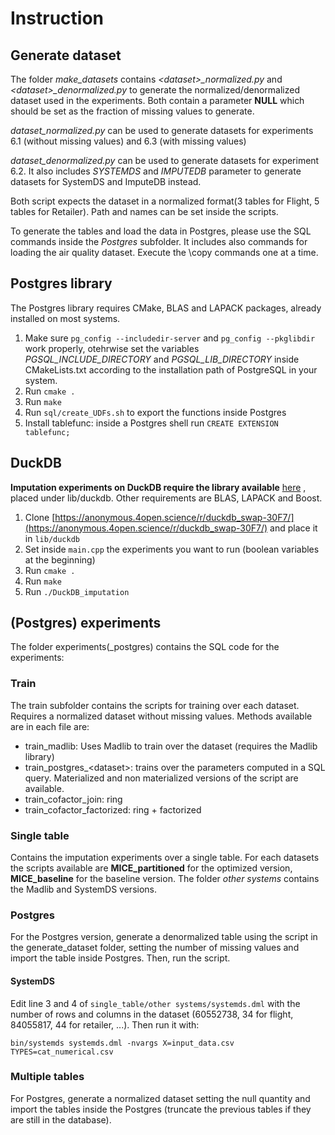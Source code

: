 # Instruction

## Generate dataset
The folder *make_datasets* contains *\<dataset>\_normalized.py* and *\<dataset>_denormalized.py* to generate the normalized/denormalized dataset used in the experiments. Both contain a parameter **NULL** which should be set as the fraction of missing values to generate.

*dataset\_normalized.py* can be used to generate datasets for experiments 6.1 (without missing values) and 6.3 (with missing values)

*dataset\_denormalized.py* can be used to generate datasets for experiment 6.2. It also includes *SYSTEMDS* and *IMPUTEDB* parameter to generate datasets for SystemDS and ImputeDB instead.

Both script expects the dataset in a normalized format(3 tables for Flight, 5 tables for Retailer). Path and names can be set inside the scripts.

To generate the tables and load the data in Postgres, please use the SQL commands inside the *Postgres* subfolder. It includes also commands for loading the air quality dataset. Execute the \copy commands one at a time.

## Postgres library

The Postgres library requires CMake, BLAS and LAPACK packages, already installed on most systems.

1. Make sure `pg_config --includedir-server` and `pg_config --pkglibdir` work properly, otehrwise set the variables *PGSQL\_INCLUDE\_DIRECTORY* and *PGSQL\_LIB\_DIRECTORY* inside CMakeLists.txt according to the installation path of PostgreSQL in your system.
2. Run `cmake .`
3. Run `make`
4. Run `sql/create_UDFs.sh` to export the functions inside Postgres
5. Install tablefunc: inside a Postgres shell run `CREATE EXTENSION tablefunc;`

## DuckDB
**Imputation experiments on DuckDB require the library available** [here](https://anonymous.4open.science/r/duckdb_swap-30F7/) , placed under lib/duckdb.
Other requirements are BLAS, LAPACK and Boost.

1. Clone [https://anonymous.4open.science/r/duckdb_swap-30F7/](https://anonymous.4open.science/r/duckdb_swap-30F7/) and place it in `lib/duckdb`
2. Set inside `main.cpp` the experiments you want to run (boolean variables at the beginning)
2. Run `cmake .`
3. Run `make`
4. Run `./DuckDB_imputation`


## (Postgres) experiments
The folder experiments(_postgres) contains the SQL code for the experiments:

### Train

The train subfolder contains the scripts for training over each dataset. Requires a normalized dataset without missing values. Methods available are in each file are: 

* train_madlib: Uses Madlib to train over the dataset (requires the Madlib library)
* train\_postgres_\<dataset>: trains over the parameters computed in a SQL query. Materialized and non materialized versions of the script are available.
* train\_cofactor_join: ring
* train\_cofactor_factorized: ring + factorized

### Single table

Contains the imputation experiments over a single table. For each datasets the scripts available are **MICE_partitioned** for the optimized version, **MICE_baseline** for the baseline version. The folder *other systems* contains the Madlib and SystemDS versions.

### Postgres
For the Postgres version, generate a denormalized table using the script in the generate_dataset folder, setting the number of missing values and import the table inside Postgres. Then, run the script.

#### SystemDS

Edit line 3 and 4 of `single_table/other systems/systemds.dml` with the number of rows and columns in the dataset (60552738, 34 for flight, 84055817, 44 for retailer, ...). Then run it with:

`bin/systemds systemds.dml -nvargs X=input_data.csv TYPES=cat_numerical.csv`

### Multiple tables
For Postgres, generate a normalized dataset setting the null quantity and import the tables inside the Postgres (truncate the previous tables if they are still in the database).
